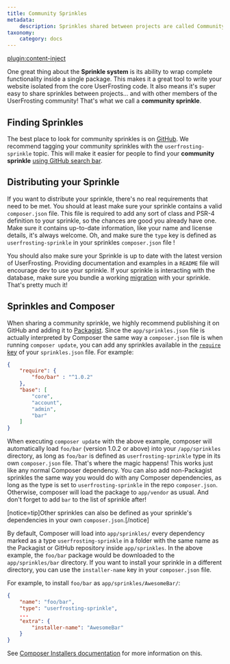 ```yaml
---
title: Community Sprinkles
metadata:
    description: Sprinkles shared between projects are called Community Sprinkles.
taxonomy:
    category: docs
---
```

[plugin:content-inject](/modular/_update5.0)

One great thing about the **Sprinkle system** is its ability to wrap complete functionality inside a single package. This makes it a great tool to write your website isolated from the core UserFrosting code. It also means it's super easy to share sprinkles between projects... and with other members of the UserFrosting community! That's what we call a **community sprinkle**.

## Finding Sprinkles

The best place to look for community sprinkles is on [GitHub](https://github.com). We recommend tagging your community sprinkles with the `userfrosting-sprinkle` topic. This will make it easier for people to find your **community sprinkle** [using GitHub search bar](https://github.com/search?q=topic%3Auserfrosting-sprinkle&type=Repositories).

## Distributing your Sprinkle

If you want to distribute your sprinkle, there's no real requirements that need to be met. You should at least make sure your sprinkle contains a valid `composer.json` file. This file is required to add any sort of class and PSR-4 definition to your sprinkle, so the chances are good you already have one. Make sure it contains up-to-date information, like your name and license details, it's always welcome. Oh, and make sure the `type` key is defined as `userfrosting-sprinkle` in your sprinkles `composer.json` file !

You should also make sure your Sprinkle is up to date with the latest version of UserFrosting. Providing documentation and examples in a `README` file will encourage dev to use your sprinkle. If your sprinkle is interacting with the database, make sure you bundle a working [migration](/database/migrations) with your sprinkle. That's pretty much it!

## Sprinkles and Composer

When sharing a community sprinkle, we highly recommend publishing it on GitHub and adding it to [Packagist](https://packagist.org). Since the `app/sprinkles.json` file is actually interpreted by Composer the same way a `composer.json` file is when running `composer update`, you can add any sprinkles available in the [`require` key](https://getcomposer.org/doc/01-basic-usage.md#the-require-key) of your `sprinkles.json` file. For example:

```json
{
    "require": {
        "foo/bar" : "^1.0.2"
    },
    "base": [
        "core",
        "account",
        "admin",
        "bar"
    ]
}
```

When executing `composer update` with the above example, composer will automatically load `foo/bar` (version 1.0.2 or above) into your `/app/sprinkles` directory, as long as `foo/bar` is defined as `userfrosting-sprinkle` type in its own `composer.json` file. That's where the magic happens! This works just like any normal Composer dependency. You can also add non-Packagist sprinkles the same way you would do with any Composer dependencies, as long as the type is set to `userfrosting-sprinkle` in the repo `composer.json`. Otherwise, composer will load the package to `app/vendor` as usual. And don't forget to add `bar` to the list of sprinkle after!

[notice=tip]Other sprinkles can also be defined as your sprinkle's dependencies in your own `composer.json`.[/notice]

By default, Composer will load into `app/sprinkles/` every dependency marked as a type `userfrosting-sprinkle` in a folder with the same name as the Packagist or GitHub repository inside `app/sprinkles`. In the above example, the `foo/bar` package would be downloaded to the `app/sprinkles/bar` directory. If you want to install your sprinkle in a different directory, you can use the `installer-name` key in your `composer.json` file.

For example, to install `foo/bar` as `app/sprinkles/AwesomeBar/`:

```json
{
    "name": "foo/bar",
    "type": "userfrosting-sprinkle",
    ...
    "extra": {
        "installer-name": "AwesomeBar"
    }
}
```

See [Composer Installers documentation](https://github.com/composer/installers#custom-install-names) for more information on this.
